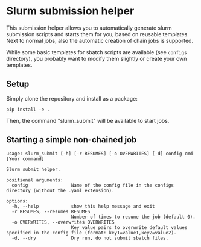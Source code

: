 # Slurm submission helper

This submission helper allows you to automatically generate slurm submission scripts and starts them for you, based
on reusable templates. Next to normal jobs, also the automatic creation of chain jobs is supported.

While some basic templates for sbatch scripts are available (see `configs` directory), you probably want to modify them
slightly or create your own templates.

## Setup

Simply clone the repository and install as a package:

```
pip install -e .
```

Then, the command "slurm_submit" will be available to start jobs.


## Starting a simple non-chained job

```
usage: slurm_submit [-h] [-r RESUMES] [-o OVERWRITES] [-d] config cmd [Your command]

Slurm submit helper.

positional arguments:
  config                Name of the config file in the configs directory (without the .yaml extension).

options:
  -h, --help            show this help message and exit
  -r RESUMES, --resumes RESUMES
                        Number of times to resume the job (default 0).
  -o OVERWRITES, --overwrites OVERWRITES
                        Key value pairs to overwrite default values specified in the config file (format: key1=value1,key2=value2).
  -d, --dry             Dry run, do not submit sbatch files.
```